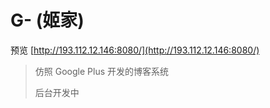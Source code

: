 # G- (姬家)

预览 [http://193.112.12.146:8080/](http://193.112.12.146:8080/)

> 仿照 Google Plus 开发的博客系统
>
> 后台开发中

